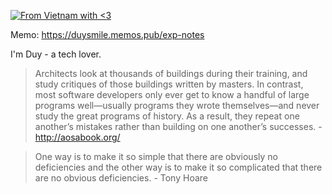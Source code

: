 [![From Vietnam with <3](https://raw.githubusercontent.com/webuild-community/badge/master/svg/love.svg)](https://webuild.community)

Memo: https://duysmile.memos.pub/exp-notes

I'm Duy - a tech lover.

> Architects look at thousands of buildings during their training, and study critiques of those buildings written by masters. In contrast, most software developers only ever get to know a handful of large programs well—usually programs they wrote themselves—and never study the great programs of history. As a result, they repeat one another’s mistakes rather than building on one another’s successes. - http://aosabook.org/

> One way is to make it so simple that there are obviously no deficiencies and the other way is to make it so complicated that there are no obvious deficiencies. -  Tony Hoare

